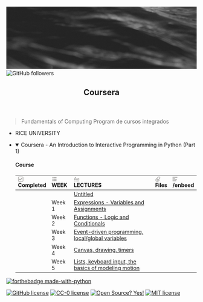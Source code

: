 [![Header](https://github.com/FernandoSilvaDS/FernandoSilvaDS/blob/master/banner/top.gif)](https://github.com/FernandoSilvaDS)
<img alt="GitHub followers" src="https://img.shields.io/github/followers/FernandoSilvaDS?style=social">


</head><body><article id="ac10e4aa-1df5-4304-ae1b-de180b63c4b4" class="page sans"><header><h1 class="page-title">Coursera</h1></header><div class="page-body"><p id="48294557-6374-4e24-897b-e796eeeb4485" class="">
</p><p id="99810638-df66-4458-9d54-6213bed0747e" class="">
</p><p id="9fe86e8a-f0ba-4af1-9227-4cfbf16b6540" class="">
</p><blockquote id="cb8ba6ae-76f3-4367-9ffc-9853bda1508c" class="">Fundamentals of Computing Program de cursos integrados</blockquote><ul id="bd2138bb-6051-4371-ad4e-6309e8a8b82b" class="bulleted-list"><li>   RICE UNIVERSITY</li></ul><p id="0a80859e-f8b6-459f-bb7c-024ffe9a9e9c" class="">
</p><ul id="f5af4575-b736-4011-8d12-e90d190be4d8" class="toggle"><li><details open=""><summary>Coursera - An Introduction to Interactive Programming in Python (Part 1)</summary><div id="01e3e574-3113-4310-9c7f-fe613506f602" class="collection-content"><h4 class="collection-title">Course</h4><table class="collection-content"><thead><tr><th><span class="icon property-icon"><svg viewBox="0 0 14 14" style="width:14px;height:14px;display:block;fill:rgba(55, 53, 47, 0.4);flex-shrink:0;-webkit-backface-visibility:hidden" class="typesCheckbox"><path d="M0,3 C0,1.34314 1.34326,0 3,0 L11,0 C12.6567,0 14,1.34314 14,3 L14,11 C14,12.6569 12.6567,14 11,14 L3,14 C1.34326,14 0,12.6569 0,11 L0,3 Z M3,1.5 C2.17139,1.5 1.5,2.17157 1.5,3 L1.5,11 C1.5,11.8284 2.17139,12.5 3,12.5 L11,12.5 C11.8286,12.5 12.5,11.8284 12.5,11 L12.5,3 C12.5,2.17157 11.8286,1.5 11,1.5 L3,1.5 Z M2.83252,6.8161 L3.39893,6.27399 L3.57617,6.10425 L3.92334,5.77216 L4.26904,6.10559 L4.44531,6.27582 L5.58398,7.37402 L9.28271,3.81073 L9.45996,3.64008 L9.80664,3.3056 L10.1538,3.63989 L10.3311,3.81067 L10.8936,4.35303 L11.0708,4.52399 L11.4434,4.88379 L11.0708,5.24353 L10.8936,5.41437 L6.1084,10.0291 L5.93115,10.2 L5.58398,10.5344 L5.23682,10.2 L5.05957,10.0292 L2.83057,7.87946 L2.65283,7.70801 L2.27832,7.34674 L2.6543,6.98694 L2.83252,6.8161 Z"></path></svg></span>Completed</th><th><span class="icon property-icon"><svg viewBox="0 0 14 14" style="width:14px;height:14px;display:block;fill:rgba(55, 53, 47, 0.4);flex-shrink:0;-webkit-backface-visibility:hidden" class="typesMultipleSelect"><path d="M4,3 C4,2.447715 4.447715,2 5,2 L12,2 C12.5523,2 13,2.447716 13,3 C13,3.55228 12.5523,4 12,4 L5,4 C4.447715,4 4,3.55228 4,3 Z M4,7 C4,6.447715 4.447715,6 5,6 L12,6 C12.5523,6 13,6.447716 13,7 C13,7.55228 12.5523,8 12,8 L5,8 C4.447715,8 4,7.55228 4,7 Z M4,11 C4,10.447715 4.447715,10 5,10 L12,10 C12.5523,10 13,10.447716 13,11 C13,11.55228 12.5523,12 12,12 L5,12 C4.447715,12 4,11.55228 4,11 Z M2,4 C1.44771525,4 1,3.55228475 1,3 C1,2.44771525 1.44771525,2 2,2 C2.55228475,2 3,2.44771525 3,3 C3,3.55228475 2.55228475,4 2,4 Z M2,8 C1.44771525,8 1,7.55228475 1,7 C1,6.44771525 1.44771525,6 2,6 C2.55228475,6 3,6.44771525 3,7 C3,7.55228475 2.55228475,8 2,8 Z M2,12 C1.44771525,12 1,11.5522847 1,11 C1,10.4477153 1.44771525,10 2,10 C2.55228475,10 3,10.4477153 3,11 C3,11.5522847 2.55228475,12 2,12 Z"></path></svg></span>WEEK</th><th><span class="icon property-icon"><svg viewBox="0 0 14 14" style="width:14px;height:14px;display:block;fill:rgba(55, 53, 47, 0.4);flex-shrink:0;-webkit-backface-visibility:hidden" class="typesTitle"><path d="M7.73943662,8.6971831 C7.77640845,8.7834507 7.81338028,8.8943662 7.81338028,9.00528169 C7.81338028,9.49823944 7.40669014,9.89260563 6.91373239,9.89260563 C6.53169014,9.89260563 6.19894366,9.64612676 6.08802817,9.30105634 L5.75528169,8.33978873 L2.05809859,8.33978873 L1.72535211,9.30105634 C1.61443662,9.64612676 1.2693662,9.89260563 0.887323944,9.89260563 C0.394366197,9.89260563 0,9.49823944 0,9.00528169 C0,8.8943662 0.0246478873,8.7834507 0.0616197183,8.6971831 L2.46478873,2.48591549 C2.68661972,1.90669014 3.24119718,1.5 3.90669014,1.5 C4.55985915,1.5 5.12676056,1.90669014 5.34859155,2.48591549 L7.73943662,8.6971831 Z M2.60035211,6.82394366 L5.21302817,6.82394366 L3.90669014,3.10211268 L2.60035211,6.82394366 Z M11.3996479,3.70598592 C12.7552817,3.70598592 14,4.24823944 14,5.96126761 L14,9.07922535 C14,9.52288732 13.6549296,9.89260563 13.2112676,9.89260563 C12.8169014,9.89260563 12.471831,9.59683099 12.4225352,9.19014085 C12.028169,9.6584507 11.3257042,9.95422535 10.5492958,9.95422535 C9.60035211,9.95422535 8.47887324,9.31338028 8.47887324,7.98239437 C8.47887324,6.58978873 9.60035211,6.08450704 10.5492958,6.08450704 C11.3380282,6.08450704 12.040493,6.33098592 12.4348592,6.81161972 L12.4348592,5.98591549 C12.4348592,5.38204225 11.9172535,4.98767606 11.1285211,4.98767606 C10.6602113,4.98767606 10.2411972,5.11091549 9.80985915,5.38204225 C9.72359155,5.43133803 9.61267606,5.46830986 9.50176056,5.46830986 C9.18133803,5.46830986 8.91021127,5.1971831 8.91021127,4.86443662 C8.91021127,4.64260563 9.0334507,4.44542254 9.19366197,4.34683099 C9.87147887,3.90316901 10.6232394,3.70598592 11.3996479,3.70598592 Z M11.1778169,8.8943662 C11.6830986,8.8943662 12.1760563,8.72183099 12.4348592,8.37676056 L12.4348592,7.63732394 C12.1760563,7.29225352 11.6830986,7.11971831 11.1778169,7.11971831 C10.5616197,7.11971831 10.056338,7.45246479 10.056338,8.0193662 C10.056338,8.57394366 10.5616197,8.8943662 11.1778169,8.8943662 Z M0.65625,11.125 L13.34375,11.125 C13.7061869,11.125 14,11.4188131 14,11.78125 C14,12.1436869 13.7061869,12.4375 13.34375,12.4375 L0.65625,12.4375 C0.293813133,12.4375 4.43857149e-17,12.1436869 0,11.78125 C-4.43857149e-17,11.4188131 0.293813133,11.125 0.65625,11.125 Z"></path></svg></span>LECTURES</th><th><span class="icon property-icon"><svg viewBox="0 0 14 14" style="width:14px;height:14px;display:block;fill:rgba(55, 53, 47, 0.4);flex-shrink:0;-webkit-backface-visibility:hidden" class="typesFile"><path d="M5.94578,14 C4.62416,14 3.38248,13.4963 2.44892,12.585 C1.514641,11.6736 1,10.4639 1,9.17405 C1.00086108,7.88562 1.514641,6.67434 2.44892,5.76378 L7.45612,0.985988 C8.80142,-0.327216 11.1777,-0.332396 12.5354,0.992848 C13.9369,2.36163 13.9369,4.58722 12.5354,5.95418 L8.03046,10.2414 C7.16278,11.0877 5.73682,11.0894 4.86024,10.2345 C3.98394,9.37789 3.98394,7.98769 4.86024,7.1327 L6.60422,5.4317 L7.87576,6.67196 L6.13177,8.37297 C6.01668,8.48539 6.00003,8.61545 6.00003,8.68335 C6.00003,8.75083 6.01668,8.88103 6.13177,8.99429 C6.36197,9.21689 6.53749,9.21689 6.76768,8.99429 L11.2707,4.70622 C11.9645,4.03016 11.9645,2.91757 11.2638,2.23311 C10.5843,1.57007 9.40045,1.57007 8.72077,2.23311 L3.71342,7.0109 C3.12602,7.58406 2.79837,8.35435 2.79837,9.17405 C2.79837,9.99459 3.12602,10.7654 3.72045,11.3446 C4.90947,12.5062 6.98195,12.5062 8.17096,11.3446 L10.41911,9.15165 L11.6906,10.3919 L9.4425,12.585 C8.50808,13.4963 7.2664,14 5.94578,14 Z"></path></svg></span>Files</th><th><span class="icon property-icon"><svg viewBox="0 0 14 14" style="width:14px;height:14px;display:block;fill:rgba(55, 53, 47, 0.4);flex-shrink:0;-webkit-backface-visibility:hidden" class="typesText"><path d="M7,4.56818 C7,4.29204 6.77614,4.06818 6.5,4.06818 L0.5,4.06818 C0.223858,4.06818 0,4.29204 0,4.56818 L0,5.61364 C0,5.88978 0.223858,6.11364 0.5,6.11364 L6.5,6.11364 C6.77614,6.11364 7,5.88978 7,5.61364 L7,4.56818 Z M0.5,1 C0.223858,1 0,1.223858 0,1.5 L0,2.54545 C0,2.8216 0.223858,3.04545 0.5,3.04545 L12.5,3.04545 C12.7761,3.04545 13,2.8216 13,2.54545 L13,1.5 C13,1.223858 12.7761,1 12.5,1 L0.5,1 Z M0,8.68182 C0,8.95796 0.223858,9.18182 0.5,9.18182 L11.5,9.18182 C11.7761,9.18182 12,8.95796 12,8.68182 L12,7.63636 C12,7.36022 11.7761,7.13636 11.5,7.13636 L0.5,7.13636 C0.223858,7.13636 0,7.36022 0,7.63636 L0,8.68182 Z M0,11.75 C0,12.0261 0.223858,12.25 0.5,12.25 L9.5,12.25 C9.77614,12.25 10,12.0261 10,11.75 L10,10.70455 C10,10.4284 9.77614,10.20455 9.5,10.20455 L0.5,10.20455 C0.223858,10.20455 0,10.4284 0,10.70455 L0,11.75 Z"></path></svg></span>/enbeed</th></tr></thead><tbody><tr id="8b1eee79-872b-4a5b-b922-a6a81d9deae7"><td class="cell-@l&lt;s"><div class="checkbox checkbox-off"></div></td><td class="cell-gPA~"></td><td class="cell-title"><a href="https://www.notion.so/8b1eee79872b4a5bb922a6a81d9deae7">Untitled</a></td><td class="cell-utQz"></td><td class="cell-oL@F"></td></tr><tr id="bf2e5175-4f58-444c-adb0-ed9fa415b5f1"><td class="cell-@l&lt;s"><div class="checkbox checkbox-off"></div></td><td class="cell-gPA~"><span class="selected-value select-value-color-pink">Week 1</span></td><td class="cell-title"><a href="https://www.notion.so/Expressions-Variables-and-Assignments-bf2e51754f58444cadb0ed9fa415b5f1">Expressions - Variables and Assignments</a></td><td class="cell-utQz"></td><td class="cell-oL@F"></td></tr><tr id="5b549e5b-2ded-4257-a416-1903b1c169f1"><td class="cell-@l&lt;s"><div class="checkbox checkbox-off"></div></td><td class="cell-gPA~"><span class="selected-value select-value-color-yellow">Week 2</span></td><td class="cell-title"><a href="https://www.notion.so/Functions-Logic-and-Conditionals-5b549e5b2ded4257a4161903b1c169f1">Functions - Logic and Conditionals</a></td><td class="cell-utQz"></td><td class="cell-oL@F"></td></tr><tr id="1693c345-f343-486e-bf6a-4aa44424a857"><td class="cell-@l&lt;s"><div class="checkbox checkbox-off"></div></td><td class="cell-gPA~"><span class="selected-value select-value-color-brown">Week 3</span></td><td class="cell-title"><a href="https://www.notion.so/Event-driven-programming-local-global-variables-1693c345f343486ebf6a4aa44424a857">Event-driven programming, local/global variables</a></td><td class="cell-utQz"></td><td class="cell-oL@F"></td></tr><tr id="0b5f2158-fef9-4094-9261-69a015210a98"><td class="cell-@l&lt;s"><div class="checkbox checkbox-off"></div></td><td class="cell-gPA~"><span class="selected-value select-value-color-red">Week 4</span></td><td class="cell-title"><a href="https://www.notion.so/Canvas-drawing-timers-0b5f2158fef94094926169a015210a98">Canvas, drawing, timers</a></td><td class="cell-utQz"></td><td class="cell-oL@F"></td></tr><tr id="cc60a35a-ba03-4f91-93ab-e99b42b83e2c"><td class="cell-@l&lt;s"><div class="checkbox checkbox-off"></div></td><td class="cell-gPA~"><span class="selected-value select-value-color-default">Week 5</span></td><td class="cell-title"><a href="https://www.notion.so/Lists-keyboard-input-the-basics-of-modeling-motion-cc60a35aba034f9193abe99b42b83e2c">Lists, keyboard input, the basics of modeling motion</a></td><td class="cell-utQz"></td><td class="cell-oL@F"></td></tr></tbody></table></div><p id="70179c51-7df2-4613-a742-c44e32119818" class="">
</p></details></li></ul></div></article></body></html>

[![forthebadge made-with-python](http://ForTheBadge.com/images/badges/made-with-python.svg)](https://www.python.org/)

[![GitHub license](https://img.shields.io/github/license/Naereen/StrapDown.js.svg)](https://github.com/Naereen/StrapDown.js/blob/master/LICENSE)
[![CC-0 license](https://img.shields.io/badge/License-CC--0-blue.svg)](https://creativecommons.org/licenses/by-nd/4.0)
[![Open Source? Yes!](https://badgen.net/badge/Open%20Source%20%3F/Yes%21/blue?icon=github)](https://github.com/Naereen/badges/)
[![MIT license](https://img.shields.io/badge/License-MIT-blue.svg)](https://lbesson.mit-license.org/)

